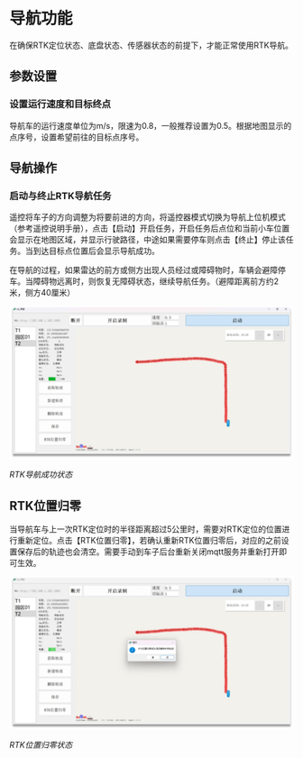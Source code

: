 # 导航功能

在确保RTK定位状态、底盘状态、传感器状态的前提下，才能正常使用RTK导航。

## 参数设置

### 设置运行速度和目标终点
导航车的运行速度单位为m/s，限速为0.8，一般推荐设置为0.5。根据地图显示的点序号，设置希望前往的目标点序号。

## 导航操作

### 启动与终止RTK导航任务
遥控将车子的方向调整为将要前进的方向，将遥控器模式切换为导航上位机模式（参考遥控说明手册），点击【启动】开启任务，开启任务后点位和当前小车位置会显示在地图区域，并显示行驶路径，中途如果需要停车则点击【终止】停止该任务。当到达目标点位置后会显示导航成功。

在导航的过程，如果雷达的前方或侧方出现人员经过或障碍物时，车辆会避障停车。当障碍物远离时，则恢复无障碍状态，继续导航任务。（避障距离前方约2米，侧方40厘米）

![](/images/rtk-navigation/image6.png)

*RTK导航成功状态*

## RTK位置归零

当导航车与上一次RTK定位时的半径距离超过5公里时，需要对RTK定位的位置进行重新定位。点击【RTK位置归零】，若确认重新RTK位置归零后，对应的之前设置保存后的轨迹也会清空。需要手动到车子后台重新关闭mqtt服务并重新打开即可生效。

![](/images/rtk-navigation/image7.png)

*RTK位置归零状态* 

